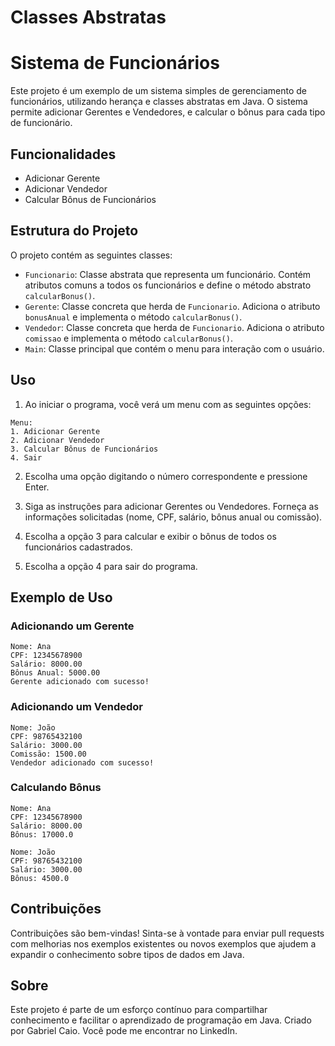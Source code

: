 # Classes Abstratas 

# Sistema de Funcionários

Este projeto é um exemplo de um sistema simples de gerenciamento de funcionários, utilizando herança e classes abstratas em Java. O sistema permite adicionar Gerentes e Vendedores, e calcular o bônus para cada tipo de funcionário.

## Funcionalidades

- Adicionar Gerente
- Adicionar Vendedor
- Calcular Bônus de Funcionários

## Estrutura do Projeto

O projeto contém as seguintes classes:

- `Funcionario`: Classe abstrata que representa um funcionário. Contém atributos comuns a todos os funcionários e define o método abstrato `calcularBonus()`.
- `Gerente`: Classe concreta que herda de `Funcionario`. Adiciona o atributo `bonusAnual` e implementa o método `calcularBonus()`.
- `Vendedor`: Classe concreta que herda de `Funcionario`. Adiciona o atributo `comissao` e implementa o método `calcularBonus()`.
- `Main`: Classe principal que contém o menu para interação com o usuário.


## Uso

1. Ao iniciar o programa, você verá um menu com as seguintes opções:

```
Menu:
1. Adicionar Gerente
2. Adicionar Vendedor
3. Calcular Bônus de Funcionários
4. Sair
```

2. Escolha uma opção digitando o número correspondente e pressione Enter.

3. Siga as instruções para adicionar Gerentes ou Vendedores. Forneça as informações solicitadas (nome, CPF, salário, bônus anual ou comissão).

4. Escolha a opção 3 para calcular e exibir o bônus de todos os funcionários cadastrados.

5. Escolha a opção 4 para sair do programa.

## Exemplo de Uso

### Adicionando um Gerente

```
Nome: Ana
CPF: 12345678900
Salário: 8000.00
Bônus Anual: 5000.00
Gerente adicionado com sucesso!
```

### Adicionando um Vendedor

```
Nome: João
CPF: 98765432100
Salário: 3000.00
Comissão: 1500.00
Vendedor adicionado com sucesso!
```

### Calculando Bônus

```
Nome: Ana
CPF: 12345678900
Salário: 8000.00
Bônus: 17000.0

Nome: João
CPF: 98765432100
Salário: 3000.00
Bônus: 4500.0
```

## Contribuições
Contribuições são bem-vindas! Sinta-se à vontade para enviar pull requests com melhorias nos exemplos existentes ou novos exemplos que ajudem a expandir o conhecimento sobre tipos de dados em Java.

## Sobre
Este projeto é parte de um esforço contínuo para compartilhar conhecimento e facilitar o aprendizado de programação em Java. Criado por Gabriel Caio. Você pode me encontrar no LinkedIn.